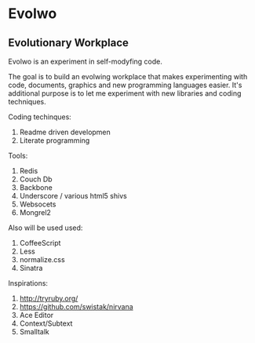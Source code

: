 Evolwo
======

Evolutionary Workplace
----------------------

Evolwo is an experiment in self-modyfing code.

The goal is to build an evolwing workplace that makes experimenting with code, documents, graphics and new programming languages easier.
It's additional purpose is to let me experiment with new libraries and coding techniques.

Coding techinques:

1. Readme driven developmen
2. Literate programming

Tools:

1. Redis
2. Couch Db
3. Backbone
4. Underscore / various html5 shivs
5. Websocets
6. Mongrel2

Also will be used used:

1. CoffeeScript
2. Less
3. normalize.css
4. Sinatra

Inspirations:

1. http://tryruby.org/
2. https://github.com/swistak/nirvana
3. Ace Editor
4. Context/Subtext
5. Smalltalk 
